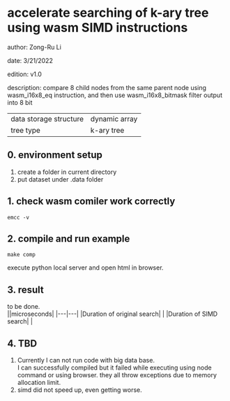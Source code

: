  
# accelerate searching of k-ary tree using wasm SIMD instructions

 author: Zong-Ru Li
 
 date:  3/21/2022
 
 edition: v1.0
 
 description: 
compare 8 child nodes from the same parent node using wasm_i16x8_eq instruction, and then use wasm_i16x8_bitmask filter output into 8 bit

|||
|---|---|
|  data storage structure|   dynamic array|
| tree type|     k-ary tree|

## 0. environment setup
1. create a folder in current directory
2. put dataset under .data folder
 
## 1. check wasm comiler work correctly
```
emcc -v
```
## 2. compile and run example
```
make comp
```
execute python local server and open html in browser.

## 3. result
to be done.<br> 
||microseconds|
|---|---|
|Duration of original search| |
|Duration of SIMD search| |

## 4. TBD
1. Currently I can not run code with big data base. <br>
    I can successfully compiled but it failed while executing using node command or using browser. they all throw exceptions due to memory allocation limit.<br>
2. simd did not speed up, even getting worse.